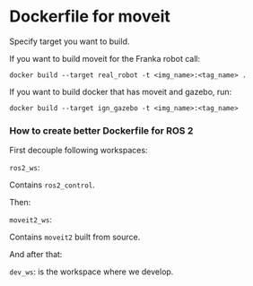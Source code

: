 # Dockerfile for moveit 

Specify target you want to build. 

If you want to build moveit for the Franka robot call: 

```
docker build --target real_robot -t <img_name>:<tag_name> .
```

If you want to build docker that has moveit and gazebo, run: 

```
docker build --target ign_gazebo -t <img_name>:<tag_name>
```


### How to create better Dockerfile for ROS 2

First decouple following workspaces: 

`ros2_ws`: 

Contains `ros2_control`. 

Then: 

`moveit2_ws`: 

Contains `moveit2` built from source. 

And after that: 

`dev_ws`: is the workspace where we develop. 


